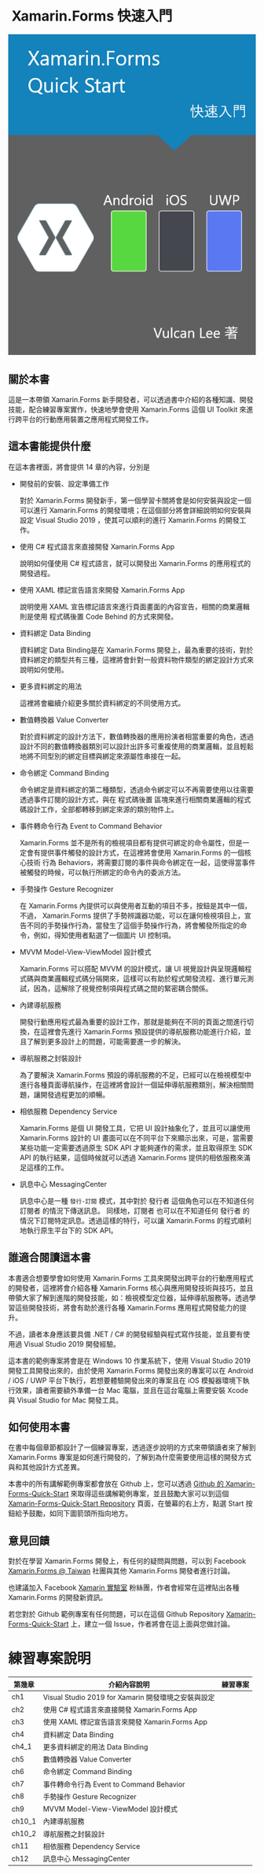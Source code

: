 #  Xamarin.Forms 快速入門

![](Cover.png)

##  關於本書

這是一本帶領 Xamarin.Forms 新手開發者，可以透過書中介紹的各種知識、開發技能，配合練習專案實作，快速地學會使用 Xamarin.Forms 這個 UI Toolkit 來進行跨平台的行動應用裝置之應用程式開發工作。

## 這本書能提供什麼

在這本書裡面，將會提供 14 章的內容，分別是

* 開發前的安裝、設定準備工作
  
  對於 Xamarin.Forms 開發新手，第一個學習卡關將會是如何安裝與設定一個可以進行 Xamarin.Forms 的開發環境；在這個部分將會詳細說明如何安裝與設定 Visual Studio 2019 ，使其可以順利的進行 Xamarin.Forms 的開發工作。

* 使用 C# 程式語言來直接開發 Xamarin.Forms App

  說明如何僅使用 C# 程式語言，就可以開發出 Xamarin.Forms 的應用程式的開發過程。

* 使用 XAML 標記宣告語言來開發 Xamarin.Forms App

  說明使用 XAML 宣告標記語言來進行頁面畫面的內容宣告，相關的商業邏輯則是使用 程式碼後置 Code Behind 的方式來開發。

* 資料綁定 Data Binding

  資料綁定 Data Binding是在 Xamarin.Forms 開發上，最為重要的技術，對於資料綁定的類型共有三種，這裡將會針對一般資料物件類型的綁定設計方式來說明如何使用。

* 更多資料綁定的用法

  這裡將會繼續介紹更多關於資料綁定的不同使用方式。

* 數值轉換器 Value Converter

  對於資料綁定的設計方法下，數值轉換器的應用扮演者相當重要的角色，透過設計不同的數值轉換器類別可以設計出許多可重複使用的商業邏輯，並且輕鬆地將不同型別的綁定目標與綁定來源屬性串接在一起。

* 命令綁定 Command Binding

  命令綁定是資料綁定的第二種類型，透過命令綁定可以不再需要使用以往需要透過事件訂閱的設計方式，與在 程式碼後置 區塊來進行相關商業邏輯的程式碼設計工作，全部都轉移到綁定來源的類別物件上。

* 事件轉命令行為 Event to Command Behavior

  Xamarin.Forms 並不是所有的檢視項目都有提供可綁定的命令屬性，但是一定會有提供事件觸發的設計方式，在這裡將會使用 Xamarin.Forms 的一個核心技術 行為 Behaviors，將需要訂閱的事件與命令綁定在一起，這使得當事件被觸發的時候，可以執行所綁定的命令內的委派方法。

* 手勢操作 Gesture Recognizer

  在 Xamarin.Forms 內提供可以與使用者互動的項目不多，按鈕是其中一個，不過， Xamarin.Forms 提供了手勢辨識器功能，可以在讓何檢視項目上，宣告不同的手勢操作行為，當發生了這個手勢操作行為，將會觸發所指定的命令，例如，得知使用者點選了一個圖片 UI 控制項。

* MVVM Model-View-ViewModel 設計模式

  Xamarin.Forms 可以搭配 MVVM 的設計模式，讓 UI 視覺設計與呈現邏輯程式碼與商業邏輯程式碼分隔開來，這樣可以有助於程式開發流程、進行單元測試，因為，這解除了視覺控制項與程式碼之間的緊密耦合關係。

* 內建導航服務

  開發行動應用程式最為重要的設計工作，那就是能夠在不同的頁面之間進行切換，在這裡會先進行 Xamarin.Forms 預設提供的導航服務功能進行介紹，並且了解到更多設計上的問題，可能需要進一步的解決。

* 導航服務之封裝設計

  為了要解決 Xamarin.Forms 預設的導航服務的不足，已經可以在檢視模型中進行各種頁面導航操作，在這裡將會設計一個延伸導航服務類別，解決相關問題，讓開發過程更加的順暢。

* 相依服務 Dependency Service

  Xamarin.Forms 是個 UI 開發工具，它把 UI 設計抽象化了，並且可以讓使用 Xamarin.Forms 設計的 UI 畫面可以在不同平台下來顯示出來，可是，當需要某些功能一定需要透過原生 SDK API 才能夠運作的需求，並且取得原生 SDK API 的執行結果，這個時候就可以透過 Xamarin.Forms 提供的相依服務來滿足這樣的工作。

* 訊息中心 MessagingCenter

  訊息中心是一種 `發行-訂閱` 模式，其中對於 發行者 這個角色可以在不知道任何 訂閱者 的情況下傳送訊息。 同樣地，訂閱者 也可以在不知道任何 發行者 的情況下訂閱特定訊息。透過這樣的特行，可以讓 Xamarin.Forms 的程式順利地執行原生平台下的 SDK API。

## 誰適合閱讀這本書

本書適合想要學會如何使用 Xamarin.Forms 工具來開發出跨平台的行動應用程式的開發者，這裡將會介紹各種 Xamarin.Forms 核心與應用開發技術與技巧，並且帶領大家了解到進階的開發技能，如：檢視模型定位器，延伸導航服務等。透過學習這些開發技術，將會有助於進行各種 Xamarin.Forms 應用程式開發能力的提升。

不過，讀者本身應該要具備 .NET / C# 的開發經驗與程式寫作技能，並且要有使用過 Visual Studio 2019 開發經驗。

這本書的範例專案將會是在 Windows 10 作業系統下，使用 Visual Studio 2019 開發工具開發出來的，由於使用 Xamarin.Forms 開發出來的專案可以在 Android / iOS / UWP 平台下執行，若想要體驗開發出來的專案且在 iOS 模擬器環境下執行效果，讀者需要額外準備一台 Mac 電腦，並且在這台電腦上需要安裝 Xcode 與 Visual Studio for Mac 開發工具。

## 如何使用本書

在書中每個章節都設計了一個練習專案，透過逐步說明的方式來帶領讀者來了解到 Xamarin.Forms 專案是如何進行開發的，了解到為什麼需要使用這樣的開發方式與和其他設計方式差異。

本書中的所有講解範例專案都會放在 Github 上，您可以透過 [Github 的 Xamarin-Forms-Quick-Start](https://github.com/vulcanlee/Xamarin-Forms-Quick-Start) 來取得這些講解範例專案，並且鼓勵大家可以到這個 [Xamarin-Forms-Quick-Start Repository](https://github.com/vulcanlee/Xamarin-Forms-Quick-Start) 頁面，在螢幕的右上方，點選 Start 按鈕給予鼓勵，如同下圖箭頭所指向地方。

## 意見回饋

對於在學習 Xamarin.Forms 開發上，有任何的疑問與問題，可以到 Facebook [Xamarin.Forms @ Taiwan](https://www.facebook.com/groups/XamarinFormstw) 社團與其他 Xamarin.Forms 開發者進行討論。

也建議加入 Facebook [Xamarin 實驗室](https://www.facebook.com/vulcanlabtw/) 粉絲團，作者會經常在這裡貼出各種 Xamarin.Forms 的開發新資訊。

若您對於 Github 範例專案有任何問題，可以在這個 Github Repository [Xamarin-Forms-Quick-Start](https://github.com/vulcanlee/Xamarin-Forms-Quick-Start) 上，建立一個 Issue，作者將會在這上面與您做討論。

# 練習專案說明

|第幾章|介紹內容說明|練習專案|
|-|-|-|
|ch1|Visual Studio 2019 for Xamarin 開發環境之安裝與設定||
|ch2|使用 C# 程式語言來直接開發 Xamarin.Forms App||
|ch3|使用 XAML 標記宣告語言來開發 Xamarin.Forms App||
|ch4|資料綁定 Data Binding||
|ch4_1|更多資料綁定的用法 Data Binding||
|ch5|數值轉換器 Value Converter||
|ch6|命令綁定 Command Binding||
|ch7|事件轉命令行為 Event to Command Behavior||
|ch8|手勢操作 Gesture Recognizer||
|ch9|MVVM Model-View-ViewModel 設計模式||
|ch10_1|內建導航服務||
|ch10_2|導航服務之封裝設計||
|ch11|相依服務 Dependency Service||
|ch12|訊息中心 MessagingCenter||

